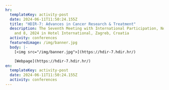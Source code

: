 ```yaml
---
hr:
  templateKey: activity-post
  date: 2024-06-11T11:50:24.155Z
  title: "HDIR-7: Advances in Cancer Research & Treatment"
  description: The Seventh Meeting with International Participation, November 7
    and 8, 2024 in Hotel International, Zagreb, Croatia
  activity: conferences
  featuredimage: /img/banner.jpg
  body: |-
    [<img src="/img/banner.jpg">](https://hdir-7.hdir.hr/)

    [Webpage](https://hdir-7.hdir.hr/)
en:
  templateKey: activity-post
  date: 2024-06-11T11:50:24.155Z
  activity: conferences
---
```

